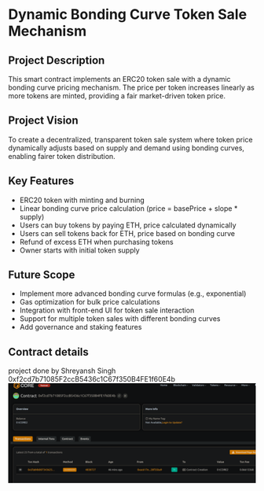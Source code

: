 # Dynamic Bonding Curve Token Sale Mechanism

## Project Description

This smart  contract  implements  an ERC20   token sale with a dynamic bonding curve pricing mechanism. The price per token increases linearly as more tokens are minted, providing a fair market-driven token price. 

## Project Vision

To create a decentralized, transparent token sale system where token price dynamically adjusts based on supply and demand using bonding curves, enabling fairer token distribution.    

## Key Features

- ERC20 token with minting and burning
- Linear bonding curve price calculation (price = basePrice + slope * supply)
- Users can buy tokens by paying ETH, price calculated dynamically
- Users can sell tokens back for ETH, price based on bonding curve
- Refund of excess ETH when purchasing tokens
- Owner starts with initial token supply  

## Future Scope

- Implement more advanced bonding curve formulas (e.g., exponential)
- Gas optimization for bulk price calculations
- Integration with front-end UI for token sale interaction
- Support for multiple token sales with different bonding curves
- Add governance and staking features

## Contract details 
project done by Shreyansh Singh 
0xf2cd7b71085F2ccB5436c1C67f350B4FE1f60E4b![alt text](image.png) 
